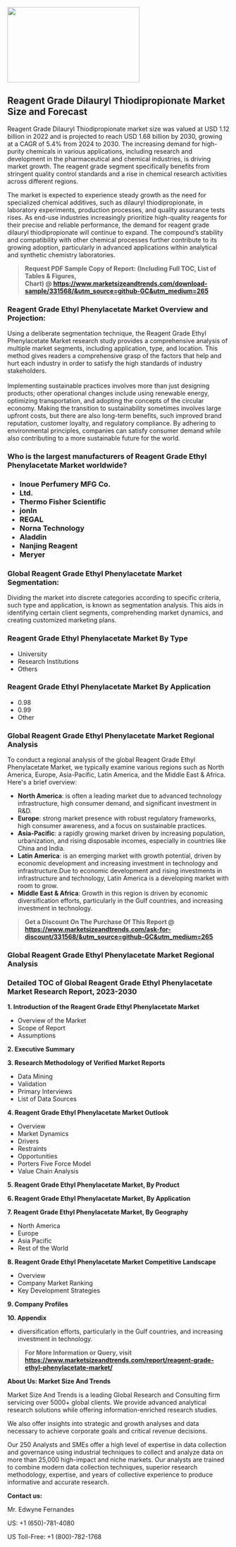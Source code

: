<p><img class="alignnone size-medium wp-image-20088" src="https://ffe5etoiles.com/wp-content/uploads/2024/12/MST1-300x171.png" alt="" width="300" height="171" /></p><h2>Reagent Grade Dilauryl Thiodipropionate Market Size and Forecast</h2><p>Reagent Grade Dilauryl Thiodipropionate market size was valued at USD 1.12 billion in 2022 and is projected to reach USD 1.68 billion by 2030, growing at a CAGR of 5.4% from 2024 to 2030. The increasing demand for high-purity chemicals in various applications, including research and development in the pharmaceutical and chemical industries, is driving market growth. The reagent grade segment specifically benefits from stringent quality control standards and a rise in chemical research activities across different regions.</p><p>The market is expected to experience steady growth as the need for specialized chemical additives, such as dilauryl thiodipropionate, in laboratory experiments, production processes, and quality assurance tests rises. As end-use industries increasingly prioritize high-quality reagents for their precise and reliable performance, the demand for reagent grade dilauryl thiodipropionate will continue to expand. The compound’s stability and compatibility with other chemical processes further contribute to its growing adoption, particularly in advanced applications within analytical and synthetic chemistry laboratories.</p></p><blockquote id="" class=""><strong>Request PDF Sample Copy of Report: (Including Full TOC, List of Tables &amp; Figures, Chart)&nbsp;@&nbsp;<strong><a href="https://www.marketsizeandtrends.com/download-sample/331568/&utm_source=github-GC&utm_medium=265" target="_blank">https://www.marketsizeandtrends.com/download-sample/331568/&utm_source=github-GC&utm_medium=265</a></strong></strong></blockquote><h3 id="" class="">Reagent Grade Ethyl Phenylacetate Market&nbsp;Overview and Projection:</h3><p id="" class="">Using a deliberate segmentation technique, the Reagent Grade Ethyl Phenylacetate Market research study provides a comprehensive analysis of multiple market segments, including application, type, and location. This method gives readers a comprehensive grasp of the factors that help and hurt each industry in order to satisfy the high standards of industry stakeholders. <br /> <br />Implementing sustainable practices involves more than just designing products; other operational changes include using renewable energy, optimizing transportation, and adopting the concepts of the circular economy. Making the transition to sustainability sometimes involves large upfront costs, but there are also long-term benefits, such improved brand reputation, customer loyalty, and regulatory compliance. By adhering to environmental principles, companies can satisfy consumer demand while also contributing to a more sustainable future for the world.</p><h3 id="" class="">Who is the largest manufacturers of&nbsp;Reagent Grade Ethyl Phenylacetate Market worldwide?</h3><h3 class=""><p><ul><li>Inoue Perfumery MFG Co. </li><li> Ltd. </li><li> Thermo Fisher Scientific </li><li> jonln </li><li> REGAL </li><li> Norna Technology </li><li> Aladdin </li><li> Nanjing Reagent </li><li> Meryer</li></ul></p></h3><h3 id="" class="">Global&nbsp;Reagent Grade Ethyl Phenylacetate Market Segmentation:</h3><p id="" class="">Dividing the market into discrete categories according to specific criteria, such type and application, is known as segmentation analysis. This aids in identifying certain client segments, comprehending market dynamics, and creating customized marketing plans.</p><h3 id="" class="">Reagent Grade Ethyl Phenylacetate Market&nbsp;By Type</h3><p><p><ul><li>University</li><li> Research Institutions</li><li> Others</p></li></ul></p></p><h3 id="" class="">Reagent Grade Ethyl Phenylacetate Market&nbsp;By Application</h3><p class=""><p><ul><li>0.98</li><li> 0.99</li><li> Other</li></ul></p></p><h3 id="" class="">Global Reagent Grade Ethyl Phenylacetate Market Regional Analysis</h3><p id="" class="">To conduct a regional analysis of the global Reagent Grade Ethyl Phenylacetate Market, we typically examine various regions such as North America, Europe, Asia-Pacific, Latin America, and the Middle East &amp; Africa. Here's a brief overview:</p><ul><li><strong>North America</strong>: is often a leading market due to advanced technology infrastructure, high consumer demand, and significant investment in R&amp;D.</li><li><strong>Europe</strong>: strong market presence with robust regulatory frameworks, high consumer awareness, and a focus on sustainable practices.</li><li><strong>Asia-Pacific</strong>: a rapidly growing market driven by increasing population, urbanization, and rising disposable incomes, especially in countries like China and India.</li><li><strong>Latin America</strong>: is an emerging market with growth potential, driven by economic development and increasing investment in technology and infrastructure.Due to economic development and rising investments in infrastructure and technology, Latin America is a developing market with room to grow.</li><li><strong>Middle East &amp; Africa</strong>: Growth in this region is driven by economic diversification efforts, particularly in the Gulf countries, and increasing investment in technology.</li></ul><blockquote id="" class=""><strong>Get a Discount On The Purchase Of This Report @ <strong><a href="https://www.marketsizeandtrends.com/ask-for-discount/331568/&utm_source=github-GC&utm_medium=265" target="_blank">https://www.marketsizeandtrends.com/ask-for-discount/331568/&utm_source=github-GC&utm_medium=265</a></strong></strong></blockquote><h3 id="" class="">Global Reagent Grade Ethyl Phenylacetate Market Regional Analysis</h3><h3 id="" class="">Detailed TOC of Global Reagent Grade Ethyl Phenylacetate Market Research Report, 2023-2030</h3><p id="" class=""><strong>1. Introduction of the Reagent Grade Ethyl Phenylacetate Market</strong></p><ul><li>Overview of the Market</li><li>Scope of Report</li><li>Assumptions</li></ul><p id="" class=""><strong>2. Executive Summary</strong></p><p id="" class=""><strong>3. Research Methodology of Verified Market Reports</strong></p><ul><li>Data Mining</li><li>Validation</li><li>Primary Interviews</li><li>List of Data Sources</li></ul><p id="" class=""><strong>4. Reagent Grade Ethyl Phenylacetate Market Outlook</strong></p><ul><li>Overview</li><li>Market Dynamics</li><li>Drivers</li><li>Restraints</li><li>Opportunities</li><li>Porters Five Force Model</li><li>Value Chain Analysis</li></ul><p id="" class=""><strong>5. Reagent Grade Ethyl Phenylacetate Market, By Product</strong></p><p id="" class=""><strong>6. Reagent Grade Ethyl Phenylacetate Market, By Application</strong></p><p id="" class=""><strong>7. Reagent Grade Ethyl Phenylacetate Market, By Geography</strong></p><ul><li>North America</li><li>Europe</li><li>Asia Pacific</li><li>Rest of the World</li></ul><p id="" class=""><strong>8. Reagent Grade Ethyl Phenylacetate Market Competitive Landscape</strong></p><ul><li>Overview</li><li>Company Market Ranking</li><li>Key Development Strategies</li></ul><p id="" class=""><strong>9. Company Profiles</strong></p><p id="" class=""><strong>10. Appendix</strong></p><ul><li>diversification efforts, particularly in the Gulf countries, and increasing investment in technology.</li></ul><blockquote id="" class=""><strong>For More Information or Query, visit <strong><strong><a href="https://www.marketsizeandtrends.com/report/reagent-grade-ethyl-phenylacetate-market/" target="_blank">https://www.marketsizeandtrends.com/report/reagent-grade-ethyl-phenylacetate-market/</a></strong></strong></strong></blockquote><p id="" class=""><strong>About Us: Market Size And Trends</strong></p><p id="" class="">Market Size And Trends is a leading Global Research and Consulting firm servicing over 5000+ global clients. We provide advanced analytical research solutions while offering information-enriched research studies.</p><p id="" class="">We also offer insights into strategic and growth analyses and data necessary to achieve corporate goals and critical revenue decisions.</p><p id="" class="">Our 250 Analysts and SMEs offer a high level of expertise in data collection and governance using industrial techniques to collect and analyze data on more than 25,000 high-impact and niche markets. Our analysts are trained to combine modern data collection techniques, superior research methodology, expertise, and years of collective experience to produce informative and accurate research.</p><p id="" class=""><strong>Contact us:</strong></p><p id="" class="">Mr. Edwyne Fernandes</p><p id="" class="">US: +1 (650)-781-4080</p><p id="" class="">US Toll-Free: +1 (800)-782-1768</p>

